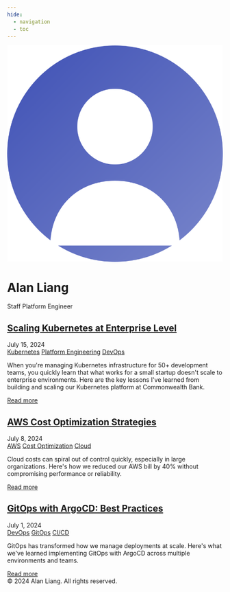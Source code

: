 ```yaml
---
hide:
  - navigation
  - toc
---
```


<div class="profile-section">
  <img src="assets/images/profile-photo.svg" alt="Alan Liang" class="profile-image">
  <h1 class="profile-name">Alan Liang</h1>
  <p class="profile-title">Staff Platform Engineer</p>
  
  <div class="social-links">
    <a href="mailto:alan.liang@example.com" class="social-link">
      <i class="fas fa-envelope"></i>
    </a>
    <a href="https://www.linkedin.com/in/alanliangdev/" class="social-link">
      <i class="fab fa-linkedin"></i>
    </a>
    <a href="https://github.com/alanliangdev" class="social-link">
      <i class="fab fa-github"></i>
    </a>
  </div>
</div>

<div class="blog-posts">
  <div class="blog-post">
    <h2 class="post-title"><a href="blog/posts/kubernetes-scaling/">Scaling Kubernetes at Enterprise Level</a></h2>
    <div class="post-meta">
      <span class="post-date">
        <i class="far fa-calendar-alt"></i> July 15, 2024
      </span>
    </div>
    <div class="post-categories">
      <a href="blog/category/kubernetes/" class="post-category">Kubernetes</a>
      <a href="blog/category/platform-engineering/" class="post-category">Platform Engineering</a>
      <a href="blog/category/devops/" class="post-category">DevOps</a>
    </div>
    <div class="post-excerpt">
      <p>When you're managing Kubernetes infrastructure for 50+ development teams, you quickly learn that what works for a small startup doesn't scale to enterprise environments. Here are the key lessons I've learned from building and scaling our Kubernetes platform at Commonwealth Bank.</p>
    </div>
    <a href="blog/posts/kubernetes-scaling/" class="read-more">
      Read more <i class="fas fa-arrow-right"></i>
    </a>
  </div>
  
  <div class="blog-post">
    <h2 class="post-title"><a href="blog/posts/aws-cost-optimization/">AWS Cost Optimization Strategies</a></h2>
    <div class="post-meta">
      <span class="post-date">
        <i class="far fa-calendar-alt"></i> July 8, 2024
      </span>
    </div>
    <div class="post-categories">
      <a href="blog/category/aws/" class="post-category">AWS</a>
      <a href="blog/category/cost-optimization/" class="post-category">Cost Optimization</a>
      <a href="blog/category/cloud/" class="post-category">Cloud</a>
    </div>
    <div class="post-excerpt">
      <p>Cloud costs can spiral out of control quickly, especially in large organizations. Here's how we reduced our AWS bill by 40% without compromising performance or reliability.</p>
    </div>
    <a href="blog/posts/aws-cost-optimization/" class="read-more">
      Read more <i class="fas fa-arrow-right"></i>
    </a>
  </div>
  
  <div class="blog-post">
    <h2 class="post-title"><a href="blog/posts/gitops-argocd/">GitOps with ArgoCD: Best Practices</a></h2>
    <div class="post-meta">
      <span class="post-date">
        <i class="far fa-calendar-alt"></i> July 1, 2024
      </span>
    </div>
    <div class="post-categories">
      <a href="blog/category/devops/" class="post-category">DevOps</a>
      <a href="blog/category/gitops/" class="post-category">GitOps</a>
      <a href="blog/category/ci-cd/" class="post-category">CI/CD</a>
    </div>
    <div class="post-excerpt">
      <p>GitOps has transformed how we manage deployments at scale. Here's what we've learned implementing GitOps with ArgoCD across multiple environments and teams.</p>
    </div>
    <a href="blog/posts/gitops-argocd/" class="read-more">
      Read more <i class="fas fa-arrow-right"></i>
    </a>
  </div>
</div>

<div class="site-footer">
  &copy; 2024 Alan Liang. All rights reserved.
</div>